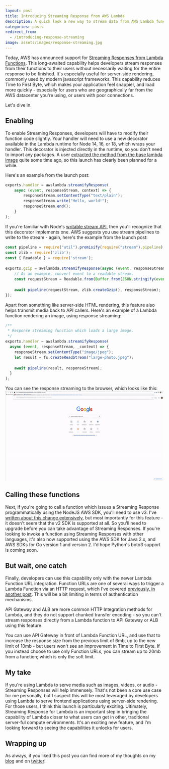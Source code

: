 ```yaml
---
layout: post
title: Introducing Streaming Response from AWS Lambda
description: A quick look a new way to stream data from AWS Lambda functions, written in NodeJS.
categories: posts
redirect_from:
  - /introducing-response-streaming
image: assets/images/response-streaming.jpg
---
```

Today, AWS has announced support for [Streaming Responses from Lambda Functions](https://aws.amazon.com/blogs/compute/introducing-aws-lambda-response-streaming/). This long-awaited capability helps developers stream responses from their functions to their users without necessarily waiting for the entire response to be finished. It's especially useful for server-side rendering, commonly used by modern javascript frameworks. This capability reduces Time to First Byte, which makes your application feel snappier, and load more quickly - especially for users who are geographically far from the AWS datacenter you're using, or users with poor connections.

Let's dive in.

## Enabling

To enable Streaming Responses, developers will have to modify their function code slightly. Your handler will need to use a new decorator available in the Lambda runtime for Node 14, 16, or 18, which wraps your handler. This decorator is injected directly in the runtime, so you don't need to import any packages. A user [extracted the method from the base lambda image](https://gist.github.com/magJ/63bac8198469b6a25d5697ad490d31e6#file-index-mjs-L925) quite some time ago, so this launch has clearly been planned for a while.

Here's an example from the launch post:
```javascript
exports.handler = awslambda.streamifyResponse(
    async (event, responseStream, context) => {
        responseStream.setContentType("text/plain");
        responseStream.write("Hello, world!");
        responseStream.end();
    }
);
```

If you're familiar with Node's [writable stream API](https://nodejs.org/docs/latest-v14.x/api/stream.html#stream_writable_streams), then you'll recognize that this decorator implements one. AWS suggests you use stream pipelines to write to the stream - again, here's the example from the launch post:
```javascript
const pipeline = require("util").promisify(require("stream").pipeline);
const zlib = require('zlib');
const { Readable } = require('stream');

exports.gzip = awslambda.streamifyResponse(async (event, responseStream, _context) => {
    // As an example, convert event to a readable stream.
    const requestStream = Readable.from(Buffer.from(JSON.stringify(event)));
    
    await pipeline(requestStream, zlib.createGzip(), responseStream);
});
```

Apart from something like server-side HTML rendering, this feature also helps transmit media back to API callers. Here's an example of a Lambda function rendering an image, using response streaming:
```javascript
/**
 * Response streaming function which loads a large image.
 */
exports.handler = awslambda.streamifyResponse(
  async (event, responseStream, _context) => {
    responseStream.setContentType("image/jpeg");
    let result = fs.createReadStream("large-photo.jpeg");

    await pipeline(result, responseStream);    
  }
);
```

You can see the response streaming to the browser, which looks like this:
<span class="image fit"><a href ="/assets/images/response_streaming.gif" target="_blank"><img src="/assets/images/response_streaming.gif" alt="Animated gif of flowers loading"></a></span>

## Calling these functions

Next, if you're going to call a function which issues a Streaming Response programmatically using the NodeJS AWS SDK, you'll need to use v3. I've [written about this change extensively](https://aaronstuyvenberg.com/aws-sdk-comparison/), but most importantly for this feature - it doesn't seem that the v2 SDK is supported at all. So you'll need to upgrade before you can take advantage of Streaming Responses. If you're looking to invoke a function using Streaming Responses with other languages, it's also now supported using the AWS SDK for Java 2.x, and AWS SDKs for Go version 1 and version 2. I'd hope Python's boto3 support is coming soon.

## But wait, one catch

Finally, developers can use this capability only with the newer Lambda Function URL integration. Function URLs are one of several ways to trigger a Lambda Function via an HTTP request, which I've covered [previously, in another post](https://dev.to/aws-builders/introducing-lambda-function-urls-4ahd). This will be a bit limiting in terms of authentication mechanisms.

API Gateway and ALB are more common HTTP Integration methods for Lambda, and they do not support chunked transfer encoding - so you can't stream responses directly from a Lambda function to API Gateway or ALB using this feature.

You can use API Gateway in front of Lambda Function URL, and use that to increase the response size from the previous limit of 6mb, up to the new limit of 10mb - but users won't see an improvement in Time to First Byte. If you instead choose to use only Function URLs, you can stream up to 20mb from a function; which is only the soft limit.

## My take
If you're using Lambda to serve media such as images, videos, or audio - Streaming Responses will help immensely. That's not been a core use case for me personally, but I suspect this will be most leveraged by developers using Lambda to serve frontend applications using server-side rendering. For those users, I think this launch is particularly exciting.
Ultimately, Streaming Response for Lambda is an important step in bringing the capability of Lambda closer to what users can get in other, traditional server-ful compute environments. It's an exciting new feature, and I'm looking forward to seeing the capabilities it unlocks for users.

## Wrapping up

As always, if you liked this post you can find more of my thoughts on my [blog](https://aaronstuyvenberg.com) and on [twitter](https://twitter.com/astuyve)!

